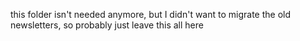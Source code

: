this folder isn't needed anymore, but I didn't want to migrate the old newsletters, so probably just leave this all here